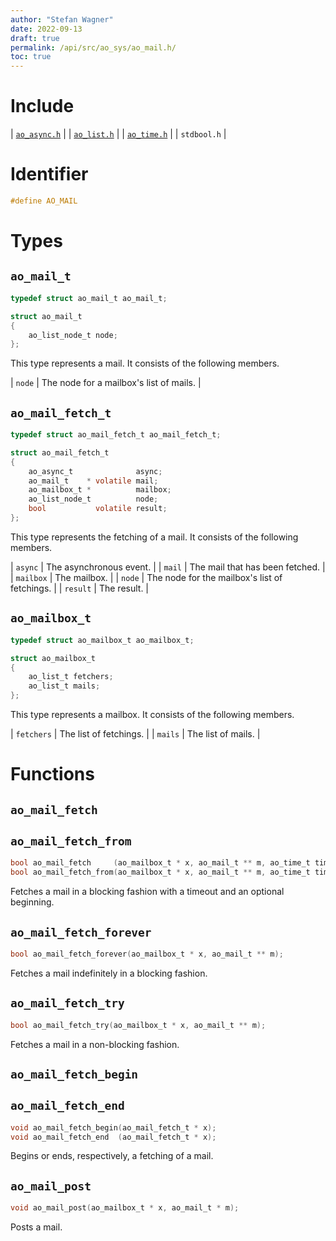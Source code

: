 ```yaml
---
author: "Stefan Wagner"
date: 2022-09-13
draft: true
permalink: /api/src/ao_sys/ao_mail.h/
toc: true
---
```


# Include

| [`ao_async.h`](ao_async.h.md) |
| [`ao_list.h`](../ao/ao_list.h.md) |
| [`ao_time.h`](ao_time.h.md) |
| `stdbool.h` |

# Identifier

```c
#define AO_MAIL
```

# Types

## `ao_mail_t`

```c
typedef struct ao_mail_t ao_mail_t;
```

```c
struct ao_mail_t
{
    ao_list_node_t node;
};
```

This type represents a mail. It consists of the following members.

| `node` | The node for a mailbox's list of mails. |

## `ao_mail_fetch_t`

```c
typedef struct ao_mail_fetch_t ao_mail_fetch_t;
```

```c
struct ao_mail_fetch_t
{
    ao_async_t              async;
    ao_mail_t    * volatile mail;
    ao_mailbox_t *          mailbox;
    ao_list_node_t          node;
    bool           volatile result;
};
```

This type represents the fetching of a mail. It consists of the following members.

| `async` | The asynchronous event. |
| `mail` | The mail that has been fetched. |
| `mailbox` | The mailbox. |
| `node` | The node for the mailbox's list of fetchings. |
| `result` | The result. |

## `ao_mailbox_t`

```c
typedef struct ao_mailbox_t ao_mailbox_t;
```

```c
struct ao_mailbox_t
{
    ao_list_t fetchers;
    ao_list_t mails;
};
```

This type represents a mailbox. It consists of the following members.

| `fetchers` | The list of fetchings. |
| `mails` | The list of mails. |

# Functions

## `ao_mail_fetch`
## `ao_mail_fetch_from`

```c
bool ao_mail_fetch     (ao_mailbox_t * x, ao_mail_t ** m, ao_time_t timeout);
bool ao_mail_fetch_from(ao_mailbox_t * x, ao_mail_t ** m, ao_time_t timeout, ao_time_t beginning);
```

Fetches a mail in a blocking fashion with a timeout and an optional beginning.

## `ao_mail_fetch_forever`

```c
bool ao_mail_fetch_forever(ao_mailbox_t * x, ao_mail_t ** m);
```

Fetches a mail indefinitely in a blocking fashion.

## `ao_mail_fetch_try`

```c
bool ao_mail_fetch_try(ao_mailbox_t * x, ao_mail_t ** m);
```

Fetches a mail in a non-blocking fashion.

## `ao_mail_fetch_begin`
## `ao_mail_fetch_end`

```c
void ao_mail_fetch_begin(ao_mail_fetch_t * x);
void ao_mail_fetch_end  (ao_mail_fetch_t * x);
```

Begins or ends, respectively, a fetching of a mail.

## `ao_mail_post`

```c
void ao_mail_post(ao_mailbox_t * x, ao_mail_t * m);
```

Posts a mail.
